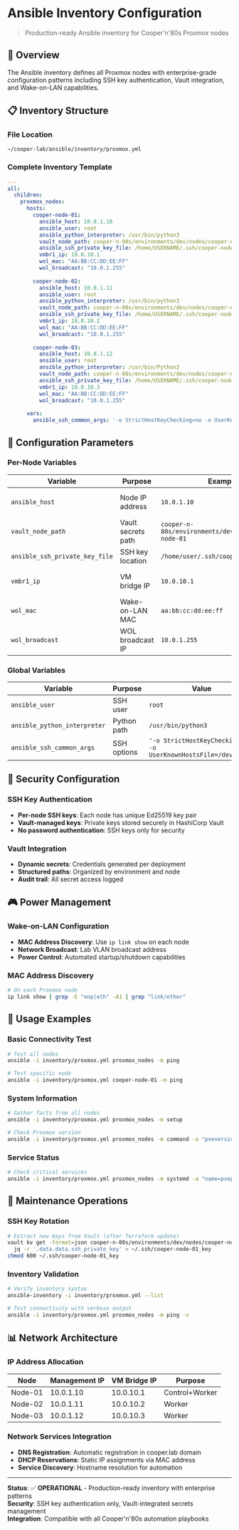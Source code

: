 # Ansible Inventory Configuration

> Production-ready Ansible inventory for Cooper'n'80s Proxmox nodes

## 🎯 Overview

The Ansible inventory defines all Proxmox nodes with enterprise-grade configuration patterns including SSH key authentication, Vault integration, and Wake-on-LAN capabilities.

## 📋 Inventory Structure

### File Location
```
~/cooper-lab/ansible/inventory/proxmox.yml
```

### Complete Inventory Template

```yaml
---
all:
  children:
    proxmox_nodes:
      hosts:
        cooper-node-01:
          ansible_host: 10.0.1.10
          ansible_user: root
          ansible_python_interpreter: /usr/bin/python3
          vault_node_path: cooper-n-80s/environments/dev/nodes/cooper-node-01
          ansible_ssh_private_key_file: /home/USERNAME/.ssh/cooper-node-01_key
          vmbr1_ip: 10.0.10.1
          wol_mac: "AA:BB:CC:DD:EE:FF"
          wol_broadcast: "10.0.1.255"
        
        cooper-node-02:
          ansible_host: 10.0.1.11
          ansible_user: root
          ansible_python_interpreter: /usr/bin/python3
          vault_node_path: cooper-n-80s/environments/dev/nodes/cooper-node-02
          ansible_ssh_private_key_file: /home/USERNAME/.ssh/cooper-node-02_key
          vmbr1_ip: 10.0.10.2
          wol_mac: "AA:BB:CC:DD:EE:FF"
          wol_broadcast: "10.0.1.255"
        
        cooper-node-03:
          ansible_host: 10.0.1.12
          ansible_user: root
          ansible_python_interpreter: /usr/bin/Python3
          vault_node_path: cooper-n-80s/environments/dev/nodes/cooper-node-03
          ansible_ssh_private_key_file: /home/USERNAME/.ssh/cooper-node-03_key
          vmbr1_ip: 10.0.10.3
          wol_mac: "AA:BB:CC:DD:EE:FF"
          wol_broadcast: "10.0.1.255"
      
      vars:
        ansible_ssh_common_args: '-o StrictHostKeyChecking=no -o UserKnownHostsFile=/dev/null'
```

## 🔧 Configuration Parameters

### Per-Node Variables

| Variable | Purpose | Example | Notes |
|----------|---------|---------|-------|
| `ansible_host` | Node IP address | `10.0.1.10` | DHCP reservation required |
| `vault_node_path` | Vault secrets path | `cooper-n-80s/environments/dev/nodes/cooper-node-01` | Per-node credential storage |
| `ansible_ssh_private_key_file` | SSH key location | `/home/user/.ssh/cooper-node-01_key` | Generated by Terraform |
| `vmbr1_ip` | VM bridge IP | `10.0.10.1` | Internal VM network gateway |
| `wol_mac` | Wake-on-LAN MAC | `aa:bb:cc:dd:ee:ff` | For power management |
| `wol_broadcast` | WOL broadcast IP | `10.0.1.255` | Network broadcast address |

### Global Variables

| Variable | Purpose | Value |
|----------|---------|-------|
| `ansible_user` | SSH user | `root` | Enterprise admin pattern |
| `ansible_python_interpreter` | Python path | `/usr/bin/python3` | Debian/Proxmox standard |
| `ansible_ssh_common_args` | SSH options | `'-o StrictHostKeyChecking=no -o UserKnownHostsFile=/dev/null'` | Lab-optimized SSH |

## 🔐 Security Configuration

### SSH Key Authentication
- **Per-node SSH keys**: Each node has unique Ed25519 key pair
- **Vault-managed keys**: Private keys stored securely in HashiCorp Vault
- **No password authentication**: SSH keys only for security

### Vault Integration
- **Dynamic secrets**: Credentials generated per deployment
- **Structured paths**: Organized by environment and node
- **Audit trail**: All secret access logged

## 🎮 Power Management

### Wake-on-LAN Configuration
- **MAC Address Discovery**: Use `ip link show` on each node
- **Network Broadcast**: Lab VLAN broadcast address
- **Power Control**: Automated startup/shutdown capabilities

### MAC Address Discovery
```bash
# On each Proxmox node
ip link show | grep -E "enp|eth" -A1 | grep "link/ether"
```

## 🚀 Usage Examples

### Basic Connectivity Test
```bash
# Test all nodes
ansible -i inventory/proxmox.yml proxmox_nodes -m ping

# Test specific node
ansible -i inventory/proxmox.yml cooper-node-01 -m ping
```

### System Information
```bash
# Gather facts from all nodes
ansible -i inventory/proxmox.yml proxmox_nodes -m setup

# Check Proxmox version
ansible -i inventory/proxmox.yml proxmox_nodes -m command -a "pveversion"
```

### Service Status
```bash
# Check critical services
ansible -i inventory/proxmox.yml proxmox_nodes -m systemd -a "name=pveproxy state=started"
```

## 🔧 Maintenance Operations

### SSH Key Rotation
```bash
# Extract new keys from Vault (after Terraform update)
vault kv get -format=json cooper-n-80s/environments/dev/nodes/cooper-node-01 | \
  jq -r '.data.data.ssh_private_key' > ~/.ssh/cooper-node-01_key
chmod 600 ~/.ssh/cooper-node-01_key
```

### Inventory Validation
```bash
# Verify inventory syntax
ansible-inventory -i inventory/proxmox.yml --list

# Test connectivity with verbose output
ansible -i inventory/proxmox.yml proxmox_nodes -m ping -v
```

## 📊 Network Architecture

### IP Address Allocation

| Node | Management IP | VM Bridge IP | Purpose |
|------|---------------|--------------|---------|
| Node-01 | 10.0.1.10 | 10.0.10.1 | Control+Worker |
| Node-02 | 10.0.1.11 | 10.0.10.2 | Worker |
| Node-03 | 10.0.1.12 | 10.0.10.3 | Worker |

### Network Services Integration
- **DNS Registration**: Automatic registration in cooper.lab domain
- **DHCP Reservations**: Static IP assignments via MAC address
- **Service Discovery**: Hostname resolution for automation

---

**Status**: ✅ **OPERATIONAL** - Production-ready inventory with enterprise patterns  
**Security**: SSH key authentication only, Vault-integrated secrets management  
**Integration**: Compatible with all Cooper'n'80s automation playbooks